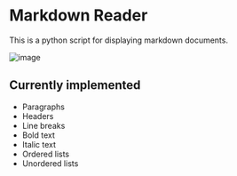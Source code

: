 # Markdown Reader

This is a python script for displaying markdown documents.

![image](https://github.com/darienyoder/markdown-reader/assets/116597751/09fe27a9-a424-4c47-813f-fadd1c733ed9)

## Currently implemented
- Paragraphs
- Headers
- Line breaks
- Bold text
- Italic text
- Ordered lists
- Unordered lists
